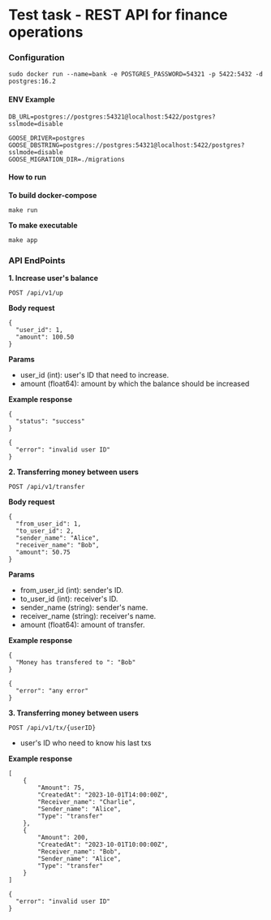 # Test task - REST API for finance operations

<h3>Configuration</h3>

```
sudo docker run --name=bank -e POSTGRES_PASSWORD=54321 -p 5422:5432 -d postgres:16.2
```

<h4> ENV Example </h4>

```
DB_URL=postgres://postgres:54321@localhost:5422/postgres?sslmode=disable

GOOSE_DRIVER=postgres
GOOSE_DBSTRING=postgres://postgres:54321@localhost:5422/postgres?sslmode=disable
GOOSE_MIGRATION_DIR=./migrations
```

<h4>How to run</h4>

<b>To build docker-compose</b>

```
make run
```

<b>To make executable</b>

```
make app 
```

<h3>API EndPoints</h3>

<b>1. Increase user's balance</b>

```
POST /api/v1/up
```

<b>Body request</b>

```
{
  "user_id": 1,
  "amount": 100.50
}
```

<b>Params</b>

<ul>
   <li> user_id (int): user's ID that need to increase. </li>
   <li> amount (float64): amount by which the balance should be increased</li>
</ul>


<b>Example response</b>

```
{
  "status": "success"
}

{
  "error": "invalid user ID"
}
```

<b>2. Transferring money between users</b>

```
POST /api/v1/transfer
```

<b> Body request </b>

```
{
  "from_user_id": 1,
  "to_user_id": 2,
  "sender_name": "Alice",
  "receiver_name": "Bob",
  "amount": 50.75
}
```

<b>Params</b>

<ul>
    <li>from_user_id (int): sender's ID.</li>
    <li>to_user_id (int): receiver's ID.</li>
    <li>sender_name (string): sender's name.</li>
    <li>receiver_name (string): receiver's name.</li>
    <li>amount (float64): amount of transfer.</li>
</ul>

<b>Example response</b>

```
{
  "Money has transfered to ": "Bob"
}

{
  "error": "any error"
}
```


<b>3. Transferring money between users</b>

```
POST /api/v1/tx/{userID}
```

<ul>
   <li>user's ID who need to know his last txs </li>
</ul>

<b>Example response</b>

```
[
    {
        "Amount": 75,
        "CreatedAt": "2023-10-01T14:00:00Z",
        "Receiver_name": "Charlie",
        "Sender_name": "Alice",
        "Type": "transfer"
    },
    {
        "Amount": 200,
        "CreatedAt": "2023-10-01T10:00:00Z",
        "Receiver_name": "Bob",
        "Sender_name": "Alice",
        "Type": "transfer"
    }
]

{
  "error": "invalid user ID"
}
```
